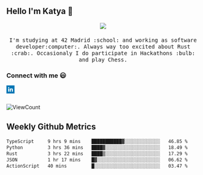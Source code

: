 
## Hello I'm Katya :wave:

<p align="center">
  <img src="https://raw.githubusercontent.com/coderjojo/coderjojo/master/img/github.gif" width=100>
  <br><br>
  <samp>
    I'm studying at 42 Madrid :school: </a> and working as software developer:computer:. Always way too excited about Rust :crab:. Occasionaly I do participate in Hackathons :bulb: and play Chess.
  </samp>
</p>

### Connect with me :smiley:
<a href="https://www.linkedin.com/in/ekaterina-prusakova-b209b494/">
  <img align="left" alt="Katya Prusakova" width="21px" src="https://raw.githubusercontent.com/edent/SuperTinyIcons/099dc12b59179d07d534069bc8551718f786d91a/images/svg/linkedin.svg" />
</a>
<br/><br/>


<!--  ![visitors](https://visitor-badge.glitch.me/badge?page_id=KatyaPrusakova/KatyaPrusakova) -->

![ViewCount](https://views.whatilearened.today/views/github/KatyaPrusakova/views.svg)

## Weekly Github Metrics

<!--START_SECTION:waka-->

```text
TypeScript     9 hrs 9 mins    ███████████▓░░░░░░░░░░░░░   46.85 %
Python         3 hrs 36 mins   ████▓░░░░░░░░░░░░░░░░░░░░   18.49 %
Rust           3 hrs 22 mins   ████▒░░░░░░░░░░░░░░░░░░░░   17.29 %
JSON           1 hr 17 mins    █▓░░░░░░░░░░░░░░░░░░░░░░░   06.62 %
ActionScript   40 mins         █░░░░░░░░░░░░░░░░░░░░░░░░   03.47 %
```

<!--END_SECTION:waka-->